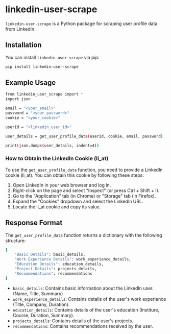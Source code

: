 # linkedin-user-scrape

`linkedin-user-scrape` is a Python package for scraping user profile data from LinkedIn.

## Installation

You can install `linkedin-user-scrape` via pip:

```bash
pip install linkedin-user-scrape
```

## Example Usage
```bash
from linkedin_user_scrape import *
import json

email = "<your_email>"
password = "<your_password>"
cookie = "<your_cookie>"

userId = "<linkedin_user_id>"

user_details = get_user_profile_data(userId, cookie, email, password)

print(json.dumps(user_details, indent=4))
```


### How to Obtain the LinkedIn Cookie (li_at)
To use the `get_user_profile_data` function, you need to provide a LinkedIn cookie (li_at). You can obtain this cookie by following these steps:

1. Open LinkedIn in your web browser and log in.
2. Right-click on the page and select "Inspect" (or press Ctrl + Shift + I).
3. Go to the "Application" tab (in Chrome) or "Storage" tab (in Firefox).
4. Expand the "Cookies" dropdown and select the LinkedIn URL.
5. Locate the li_at cookie and copy its value.

## Response Format
The `get_user_profile_data` function returns a dictionary with the following structure:

```bash
{
    "Basic Details": basic_details,
    "Work Experience Details": work_experience_details,
    "Education Details": education_details,
    "Project Details": projects_details,
    "Recommendations": recommendations
}
```

- `basic_details`: Contains basic information about the LinkedIn user. (Name, Title, Summary)
- `work_experience_details`: Contains details of the user's work experience (Title, Company, Duration).
- `education_details`: Contains details of the user's education (Institure, Course, Duration, Summary).
- `projects_details`: Contains details of the user's projects.
- `recommendations`: Contains recommendations received by the user.